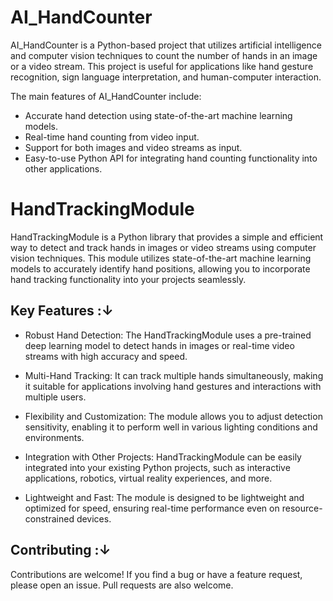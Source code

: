 # AI_HandCounter

AI_HandCounter is a Python-based project that utilizes artificial intelligence and computer vision techniques to count the number of hands in an image or a video stream. This project is useful for applications like hand gesture recognition, sign language interpretation, and human-computer interaction.

The main features of AI_HandCounter include:

* Accurate hand detection using state-of-the-art machine learning models.
* Real-time hand counting from video input.
* Support for both images and video streams as input.
* Easy-to-use Python API for integrating hand counting functionality into other applications.

# HandTrackingModule 

HandTrackingModule is a Python library that provides a simple and efficient way to detect and track hands in images or video streams using computer vision techniques. This module utilizes state-of-the-art machine learning models to accurately identify hand positions, allowing you to incorporate hand tracking functionality into your projects seamlessly.

## Key Features :↓

* Robust Hand Detection: The HandTrackingModule uses a pre-trained deep learning model to detect hands in images or real-time video streams with high accuracy and speed.

* Multi-Hand Tracking: It can track multiple hands simultaneously, making it suitable for applications involving hand gestures and interactions with multiple users.

* Flexibility and Customization: The module allows you to adjust detection sensitivity, enabling it to perform well in various lighting conditions and environments.

* Integration with Other Projects: HandTrackingModule can be easily integrated into your existing Python projects, such as interactive applications, robotics, virtual reality experiences, and more.

* Lightweight and Fast: The module is designed to be lightweight and optimized for speed, ensuring real-time performance even on resource-constrained devices.

## Contributing :↓

Contributions are welcome! If you find a bug or have a feature request, please open an issue. Pull requests are also welcome.
